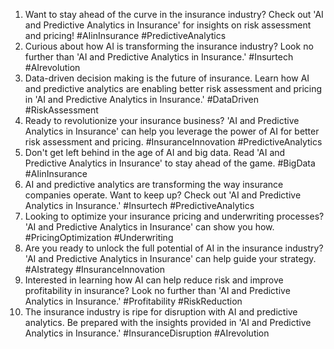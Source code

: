 1. Want to stay ahead of the curve in the insurance industry? Check out 'AI and Predictive Analytics in Insurance' for insights on risk assessment and pricing! #AIinInsurance #PredictiveAnalytics
2. Curious about how AI is transforming the insurance industry? Look no further than 'AI and Predictive Analytics in Insurance.' #Insurtech #AIrevolution
3. Data-driven decision making is the future of insurance. Learn how AI and predictive analytics are enabling better risk assessment and pricing in 'AI and Predictive Analytics in Insurance.' #DataDriven #RiskAssessment
4. Ready to revolutionize your insurance business? 'AI and Predictive Analytics in Insurance' can help you leverage the power of AI for better risk assessment and pricing. #InsuranceInnovation #PredictiveAnalytics
5. Don't get left behind in the age of AI and big data. Read 'AI and Predictive Analytics in Insurance' to stay ahead of the game. #BigData #AIinInsurance
6. AI and predictive analytics are transforming the way insurance companies operate. Want to keep up? Check out 'AI and Predictive Analytics in Insurance.' #Insurtech #PredictiveAnalytics
7. Looking to optimize your insurance pricing and underwriting processes? 'AI and Predictive Analytics in Insurance' can show you how. #PricingOptimization #Underwriting
8. Are you ready to unlock the full potential of AI in the insurance industry? 'AI and Predictive Analytics in Insurance' can help guide your strategy. #AIstrategy #InsuranceInnovation
9. Interested in learning how AI can help reduce risk and improve profitability in insurance? Look no further than 'AI and Predictive Analytics in Insurance.' #Profitability #RiskReduction
10. The insurance industry is ripe for disruption with AI and predictive analytics. Be prepared with the insights provided in 'AI and Predictive Analytics in Insurance.' #InsuranceDisruption #AIrevolution


